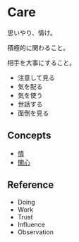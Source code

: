 # Care

思いやり、情け。

積極的に関わること。

相手を大事にすること。

- 注意して見る
- 気を配る
- 気を使う
- 世話する
- 面倒を見る

## Concepts

- [情](情.md)
- [関心](関心.md)

## Reference

- Doing
- Work
- Trust
- Influence
- Observation
